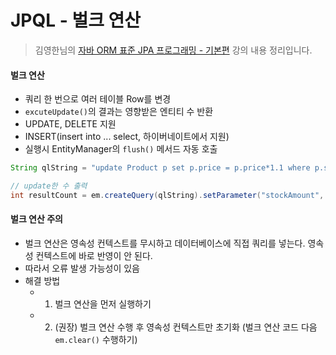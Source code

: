 # JPQL - 벌크 연산
> 김영한님의 [자바 ORM 표준 JPA 프로그래밍 - 기본편](https://www.inflearn.com/course/ORM-JPA-Basic/dashboard) 강의 내용 정리입니다.

#### 벌크 연산
- 쿼리 한 번으로 여러 테이블 Row를 변경
- `excuteUpdate()`의 결과는 영향받은 엔티티 수 반환
- UPDATE, DELETE 지원
- INSERT(insert into ... select, 하이버네이트에서 지원)
- 실행시 EntityManager의 `flush()` 메서드 자동 호출
```java
String qlString = "update Product p set p.price = p.price*1.1 where p.stockAmount < :stockAmount";

// update한 수 출력
int resultCount = em.createQuery(qlString).setParameter("stockAmount", 10).executeUpdate();
```
#### 벌크 연산 주의
- 벌크 연산은 영속성 컨텍스트를 무시하고 데이터베이스에 직접 쿼리를 넣는다. 영속성 컨텍스트에 바로 반영이 안 된다.
- 따라서 오류 발생 가능성이 있음
- 해결 방법
  - 1. 벌크 연산을 먼저 실행하기
  - 2. (권장) 벌크 연산 수행 후 영속성 컨텍스트만 초기화 (벌크 연산 코드 다음 `em.clear()` 수행하기)
